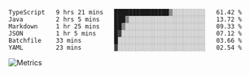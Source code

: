 <!--START_SECTION:waka-->

```text
TypeScript   9 hrs 21 mins   ███████████████▒░░░░░░░░░   61.42 %
Java         2 hrs 5 mins    ███▒░░░░░░░░░░░░░░░░░░░░░   13.72 %
Markdown     1 hr 25 mins    ██▒░░░░░░░░░░░░░░░░░░░░░░   09.33 %
JSON         1 hr 5 mins     █▓░░░░░░░░░░░░░░░░░░░░░░░   07.12 %
Batchfile    33 mins         █░░░░░░░░░░░░░░░░░░░░░░░░   03.66 %
YAML         23 mins         ▓░░░░░░░░░░░░░░░░░░░░░░░░   02.54 %
```

<!--END_SECTION:waka-->

![Metrics](https://metrics.lecoq.io/TachibanaKimika?template=classic&base.activity=0&base.community=0&base.repositories=0&languages=1&isocalendar=1&isocalendar.duration=half-year&languages.limit=8&languages.sections=most-used&languages.colors=github&languages.threshold=0%25&languages.indepth=false&languages.recent.load=300&languages.recent.days=14&config.timezone=Asia%2FShanghai)
